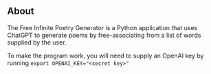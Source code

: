 ## About

The Free Infinite Poetry Generator is a Python application that uses ChatGPT to generate poems by free-associating from a list of words supplied by the user. 

To make the program work, you will need to supply an OpenAI key by running
`export OPENAI_KEY="<secret key>"`
